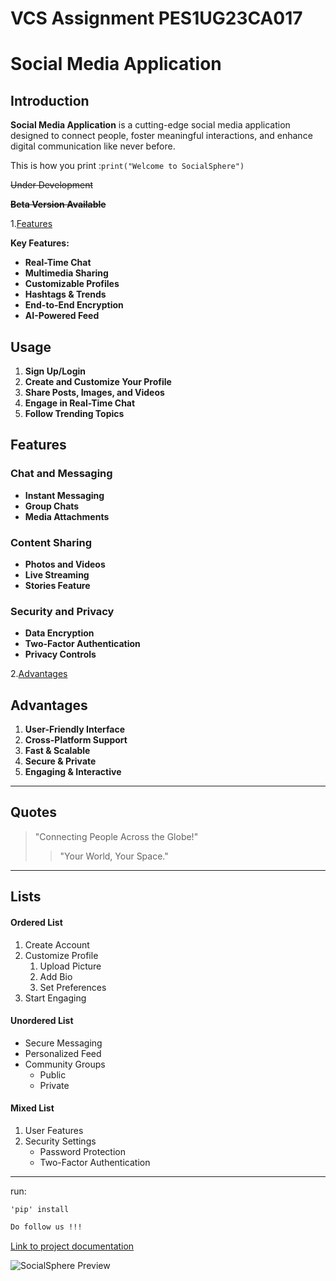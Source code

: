 # VCS Assignment PES1UG23CA017

# Social Media Application

## Introduction
**Social Media Application** is a cutting-edge social media application designed to connect people, foster meaningful interactions, and enhance digital communication like never before.

This is how you print :`print("Welcome to SocialSphere")`

~~Under Development~~

**~~Beta Version Available~~**

1.[Features](#features)

**Key Features:**

- **Real-Time Chat**
- **Multimedia Sharing**
- **Customizable Profiles**
- **Hashtags & Trends**
- **End-to-End Encryption**
- **AI-Powered Feed**

## Usage
1. **Sign Up/Login**
2. **Create and Customize Your Profile**
3. **Share Posts, Images, and Videos**
4. **Engage in Real-Time Chat**
5. **Follow Trending Topics**

## Features

### Chat and Messaging
- **Instant Messaging**
- **Group Chats**
- **Media Attachments**

### Content Sharing
- **Photos and Videos**
- **Live Streaming**
- **Stories Feature**

### Security and Privacy
- **Data Encryption**
- **Two-Factor Authentication**
- **Privacy Controls**

2.[Advantages](#Advantages)
## Advantages

1. **User-Friendly Interface**
2. **Cross-Platform Support**
3. **Fast & Scalable**
4. **Secure & Private**
5. **Engaging & Interactive**

---
## Quotes
> "Connecting People Across the Globe!"
>
>> "Your World, Your Space."

---
## Lists

#### Ordered List
1. Create Account
2. Customize Profile
   1. Upload Picture
   2. Add Bio
   3. Set Preferences
3. Start Engaging

#### Unordered List
- Secure Messaging
- Personalized Feed
- Community Groups
  - Public
  - Private

#### Mixed List
1. User Features
2. Security Settings
   - Password Protection
   - Two-Factor Authentication

---

run:
```
'pip' install
```

```bash
Do follow us !!!
```


[Link to project documentation](https://github.com/your-username/SocialSphere/wiki)

![SocialSphere Preview](https://github.com/user-attachments/assets/9f26f683-ecc8-4dd8-8681-23018e124279)

